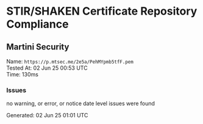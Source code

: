 # STIR/SHAKEN Certificate Repository Compliance

## Martini Security

Name: `https://p.mtsec.me/2e5a/PehMYpmb5tfF.pem`\
Tested At: 02 Jun 25 00:53 UTC\
Time: 130ms

### Issues

no warning, or error, or notice date level issues were found

Generated: 02 Jun 25 01:01 UTC